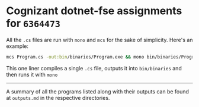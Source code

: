 # Cognizant dotnet-fse assignments for `6364473`

All the `.cs` files are run with `mono` and `mcs` for the sake of simplicity. Here's an example:

```sh
mcs Program.cs -out:bin/binaries/Program.exe && mono bin/binaries/Program.exe
```
This one liner compiles a single `.cs` file, outputs it into `bin/binaries` and then runs it with `mono`

<hr>

A summary of all the programs listed along with their outputs can be found at `outputs.md` in the respective directories.
